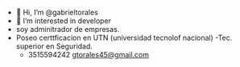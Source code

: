 - 👋 Hi, I’m @gabrieltorales 
- 👀 I’m interested in developer
- soy adminitrador de empresas.
- Poseo certtficacion en  UTN (universidad tecnolof nacional)
-Tec. superior en Seguridad.
  - 3515594242
gtorales45@gmail.com
<!---
orlandopalma/orlandopalma is a ✨ special ✨ repository because its `README.md` (this file) appears on your GitHub profile.
You can click the Preview link to take a look at your changes.
--->
